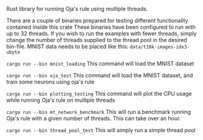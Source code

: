 Rust library for running Oja's rule using multiple threads.

There are a couple of binaries prepared for testing different functionality contained inside this crate
These binaries have been configured to run with up to 32 threads. If you wish to run the examples with fewer threads, simply change the number of threads supplied to the thread pool in the desired bin-file.
MNIST data needs to be placed like this: `data/t10k-images-idx3-ubyte`


`cargo run --bin mnist_loading`
This command will load the MNIST dataset

`cargo run --bin oja_test`
This command will load the MNIST dataset, and train some neurons using oja's rule

`cargo run --bin plotting_testing`
This command will plot the CPU usage while running Oja's rule on mulitple threads


`cargo run --bin mt_network_benchmark`
This will run a benchmark running Oja's rule with a given number of threads. This can take over an hour.


`cargo run --bin thread_pool_test`
This will simply run a simple thread pool

